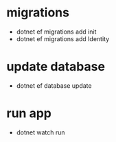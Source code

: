 
# migrations
-   dotnet ef migrations add init
-   dotnet ef migrations add Identity

# update database
-   dotnet ef database update

# run app
-   dotnet watch run
